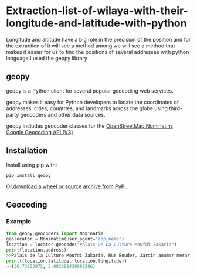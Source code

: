 # Extraction-list-of-wilaya-with-their-longitude-and-latitude-with-python


Longitude and altitude have a big role in the precision of the position and for the extraction of it will see a method among 
we will see a method that makes it easier for us to find the positions of several addresses with python language.I used the geopy library

##  geopy 

geopy is a Python client for several popular geocoding web services.

geopy makes it easy for Python developers to locate the coordinates of addresses, cities, countries, and landmarks across the globe using third-party geocoders and other data sources.


geopy includes geocoder classes for the [OpenStreetMap Nominatim](https://nominatim.org/), [Google Geocoding API (V3)](https://developers.google.com/maps/documentation/geocoding/overview)


## Installation

Install using pip with:

`pip install geopy                                                 `

Or,[download a wheel or source archive from PyPI](https://pypi.org/project/geopy/).

## Geocoding

### Example
```python
from geopy.geocoders import Nominatim
geolocator = Nominatim(user_agent="app_name")
location = locator.geocode("Palais De La Culture Moufdi Zakaria")
print(location.address)
>>Palais de la Culture Moufdi Zakaria, Rue Bouder, Jardin aoumar merar, Kouba, Hussein Dey, الجزائر, 16000, الجزائر
print((location.latitude, location.longitude))
>>(36.73803975, 3.082081439998296)
